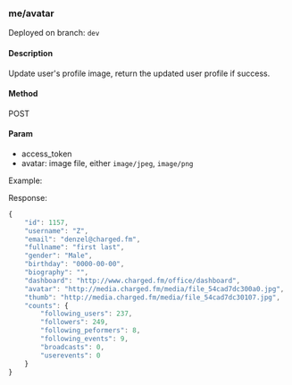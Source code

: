 ### **me/avatar**

Deployed on branch: `dev`

#### **Description**

Update user's profile image, return the updated user profile if success.

#### **Method**

POST

#### **Param**

- access_token
- avatar: image file, either `image/jpeg`, `image/png`

Example:

Response:

```javascript
{
    "id": 1157,
    "username": "Z",
    "email": "denzel@charged.fm",
    "fullname": "first last",
    "gender": "Male",
    "birthday": "0000-00-00",
    "biography": "",
    "dashboard": "http://www.charged.fm/office/dashboard",
    "avatar": "http://media.charged.fm/media/file_54cad7dc300a0.jpg",
    "thumb": "http://media.charged.fm/media/file_54cad7dc30107.jpg",
    "counts": {
        "following_users": 237,
        "followers": 249,
        "following_peformers": 8,
        "following_events": 9,
        "broadcasts": 0,
        "userevents": 0
    }
}
```
